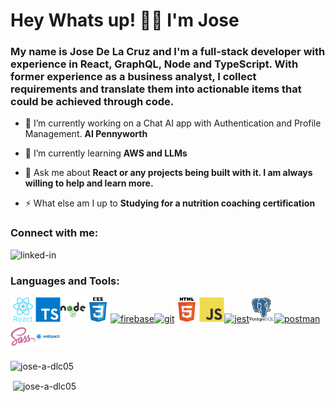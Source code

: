 <h1 align="left">Hey Whats up! 👋🏽 I'm Jose</h1>
<h3 align="left">My name is Jose De La Cruz and I'm a full-stack developer with experience in React, GraphQL, Node and TypeScript. With former experience as a business analyst, I collect requirements and translate them into actionable items that could be achieved through code.</h3>

- 🔭 I’m currently working on a Chat AI app with Authentication and Profile Management. **AI Pennyworth**

- 🌱 I’m currently learning **AWS and LLMs**

- 💬 Ask me about **React or any projects being built with it. I am always willing to help and learn more.**

- ⚡ What else am I up to **Studying for a nutrition coaching certification**

### Connect with me:
[<img align="left" alt="linked-in" src="https://img.shields.io/badge/linkedin-%230077B5.svg?&style=for-the-badge&logo=linkedin&logoColor=white" />](https://www.linkedin.com/in/jose-a-dlc05)
<br/>


<h3 align="left">Languages and Tools:</h3>
<p align="left"><a href="https://reactjs.org/" target="_blank"><img src="https://raw.githubusercontent.com/devicons/devicon/master/icons/react/react-original-wordmark.svg" alt="react" width="40" height="40"></a><a href="https://www.typescriptlang.org/" target="_blank"><img src="https://raw.githubusercontent.com/devicons/devicon/master/icons/typescript/typescript-original.svg" alt="typescript" width="40" height="40"></a><a href="https://nodejs.org" target="_blank"><img src="https://raw.githubusercontent.com/devicons/devicon/master/icons/nodejs/nodejs-original-wordmark.svg" alt="nodejs" width="40" height="40"></a><a href="https://www.w3schools.com/css/" target="_blank"><img src="https://raw.githubusercontent.com/devicons/devicon/master/icons/css3/css3-original-wordmark.svg" alt="css3" width="40" height="40"></a><a href="https://firebase.google.com/" target="_blank"><img src="https://www.vectorlogo.zone/logos/firebase/firebase-icon.svg" alt="firebase" width="40" height="40"></a><a href="https://git-scm.com/" target="_blank"><img src="https://www.vectorlogo.zone/logos/git-scm/git-scm-icon.svg" alt="git" width="40" height="40"></a><a href="https://www.w3.org/html/" target="_blank"><img src="https://raw.githubusercontent.com/devicons/devicon/master/icons/html5/html5-original-wordmark.svg" alt="html5" width="40" height="40"></a><a href="https://developer.mozilla.org/en-US/docs/Web/JavaScript" target="_blank"><img src="https://raw.githubusercontent.com/devicons/devicon/master/icons/javascript/javascript-original.svg" alt="javascript" width="40" height="40"></a><a href="https://jestjs.io" target="_blank"><img src="https://www.vectorlogo.zone/logos/jestjsio/jestjsio-icon.svg" alt="jest" width="40" height="40"></a><a href="https://www.postgresql.org" target="_blank"><img src="https://raw.githubusercontent.com/devicons/devicon/master/icons/postgresql/postgresql-original-wordmark.svg" alt="postgresql" width="40" height="40"></a><a href="https://postman.com" target="_blank"><img src="https://www.vectorlogo.zone/logos/getpostman/getpostman-icon.svg" alt="postman" width="40" height="40"></a><a href="https://sass-lang.com" target="_blank"><img src="https://raw.githubusercontent.com/devicons/devicon/master/icons/sass/sass-original.svg" alt="sass" width="40" height="40"></a><a href="https://webpack.js.org" target="_blank"><img src="https://raw.githubusercontent.com/devicons/devicon/d00d0969292a6569d45b06d3f350f463a0107b0d/icons/webpack/webpack-original-wordmark.svg" alt="webpack" width="40" height="40"></a></p>

<p><img align="center" src="https://github-readme-stats.vercel.app/api/top-langs?username=jose-a-dlc05&show_icons=true&locale=en&layout=compact" alt="jose-a-dlc05" /></p>

<p>&nbsp;<img align="center" src="https://github-readme-stats.vercel.app/api?username=jose-a-dlc05&show_icons=true&locale=en" alt="jose-a-dlc05" /></p>

